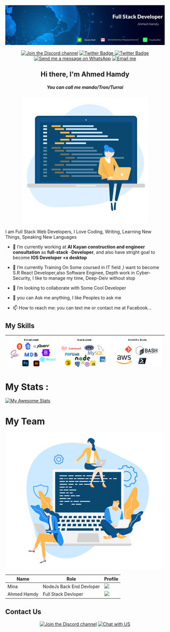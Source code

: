 

<div id="header" align="center">

  <img src="images/fMykqvKl2v03_1584_396.png" />
  <div id="badges">
  
[![Join the Discord channel](https://img.shields.io/static/v1.svg?label=Panda%20Shell&message=🎆&color=7289DA&logo=discord&logoColor=white&labelColor=2C2F33)](https://discord.gg/jaCuAPQUA) 
<a href="https://twitter.com/Torn40535516"><img src="https://img.shields.io/static/v1.svg?label=Follow%20%40Tron&message=🤙&color=red&logo=twitter&style=social" alt="Twitter Badge"/> 
  <a href="https://facebook.com/exfove"><img src="https://img.shields.io/static/v1.svg?label=Follow%20me&message=👋&logo=facebook&style=social" alt="Twitter Badge"/> </a>
[![Send me a message on WhatsApp](https://img.shields.io/static/v1.svg?label=Send%20a%20message&message=🙈&color=1ebea5&logo=whatsapp&logoColor=white&labelColor=1ebea5)](https://wa.me/201141640812?text=I'm%20interested%20in%20your%20car%20for%20sale)
[![Email me](https://img.shields.io/static/v1.svg?label=Email%20me&labelColor=blueviolet&message=🌎)](mailto:ahmedhamdy.mh95@gmail.com)

</div>
      <h2 align="center"> Hi there, I'm Ahmed Hamdy </h2> 
    <h5 align="center"> You can call me mando/Tron/Turrai </h5>

   <img src="images/software-engineer.png" width="400"/>
</div>

  
  I am Full Stack Web Developers, I Love Coding, Writing, Learning New Things, Speaking New Languages
  
- 🔭 I’m currently working at **Al Kayan construction and engineer consultation** as **full-stack** -**Developer**, and also have stright goal to become **IOS Developer +x desktop**

- 🌱 I’m currently Training On Some coursed in IT field ,I want to become S.R React Developer,also Software Enginee, Depth work in Cyber-Security, I like to manage my time, Deep-Deiv without stop  
  
- 👯 I’m looking to collaborate with Some Cool Developer
- 💬 you can Ask me anything, I like Peoples to ask me 
- 📫 How to reach me: you can text me or contact me at Facebook... 
<!--
**Turria101/Turria101** is a ✨ _special_ ✨ repository because its `README.md` (this file) appears on your GitHub profile.

Here are some ideas to get you started:

- 🔭 I’m currently working on ...
- 🌱 I’m currently learning ...
- 👯 I’m looking to collaborate on ...
- 🤔 I’m looking for help with ...
- 💬 Ask me about ...
- 📫 How to reach me: ...
- 😄 Pronouns: ...
- ⚡ Fun fact: ...
-->
## My Skills 

|![My Skills](images/ft_end.png) | ![My Skills](images/bk_end.png) |![My Skills](images/dv_ops.png) |
|               ---                   |                   ---                |        ---                          |
# My Stats :
[![My Awesome Stats](https://awesome-github-stats.azurewebsites.net/user-stats/Ahmed-Hamdy101?cardType=level&theme=github-dark)](https://git.io/awesome-stats-card)


<h1> My Team </h1>
<div align="center">
<img src="images/developer-team.png" width="500">

| Name|      Role        | Profile
| ---  |        ---      | ---------|
|Mina| NodeJs Back End Devloper | <a href="https://github.com/MinaSameh1"><img src="https://avatars.githubusercontent.com/u/47836846?s=100&v=4" width="90"/> </a>
|Ahmed Hamdy|Full Stack Devloper | <a href="https://github.com/Ahmed-Hamdy101"><img src="https://avatars.githubusercontent.com/u/94504141?v=4" width="90"/> </a>|
</div>



## Contact Us 
<div align="center">

[![Join the Discord channel](https://img.shields.io/static/v1.svg?label=Panda%20Shell&message=🎆&color=7289DA&logo=discord&logoColor=white&labelColor=2C2F33)](https://discord.gg/jaCuAPQUA) [![Chat with US](https://img.shields.io/static/v1.svg?label=Chat%20With%20us&message=🙈&color=1ebea5&logo=whatsapp&logoColor=white&labelColor=1ebea5)](https://wa.me/15551234567?text=I'm%20interested%20in%20your%20car%20for%20sale) 
</div>

